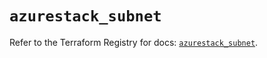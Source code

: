 # `azurestack_subnet`

Refer to the Terraform Registry for docs: [`azurestack_subnet`](https://registry.terraform.io/providers/hashicorp/azurestack/1.0.0/docs/resources/subnet).
